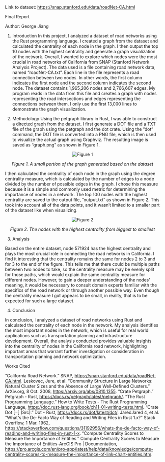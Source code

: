 Link to dataset: https://snap.stanford.edu/data/roadNet-CA.html

Final Report
            
Author: George Jiang

1. Introduction
In this project, I analyzed a dataset of road networks using the Rust programming language. I created a graph from the dataset and calculated the centrality of each node in the graph. I then output the top 10 nodes with the highest centrality and generate a graph visualization of the network. Overall, I wanted to explore which nodes were the most crucial in road networks of California from SNAP (Stanford Network Analysis Project). The data used is a file containing road network data, named “roadNet-CA.txt”. Each line in the file represents a road connection between two nodes. In other words, the first column indicates the first node and the second column indicates the second node. The dataset contains 1,965,206 nodes and 2,766,607 edges. My program reads in the data from this file and creates a graph with nodes representing the road intersections and edges representing the connections between them. I only use the first 13,000 lines to demonstrate the graph visualization.

2. Methodology
Using the petgraph library in Rust, I was able to construct a directed graph from the dataset. I first generate a DOT file and a TXT file of the graph using the petgraph and the dot crate. Using the “dot” command, the DOT file is converted into a PNG file, which is then used to visualize the actual graph using Graphviz. The resulting image is saved as “graph.png” as shown in Figure 1.

<div align="center">

![Figure 1](https://user-images.githubusercontent.com/132787116/236688410-6d4d7f6e-8ae5-4644-a9d0-19bf81ee8719.png)

*Figure 1. A small portion of the graph generated based on the dataset*

</div>

I then calculated the centrality of each node in the graph using the degree centrality measure, which is calculated by the number of edges to a node divided by the number of possible edges in the graph. I chose this measure because it is a simple and commonly used metric for determining the importance of nodes in a network. The top 100 nodes with the highest centrality are saved to the output file, “output.txt” as shown in Figure 2. This took into account all of the data points, and it wasn’t limited to a smaller part of the dataset like when visualizing.

<div align="center">

![Figure 2](https://user-images.githubusercontent.com/132787116/236688416-1294cedf-26ef-4541-8b39-db07dea9aaba.png)

*Figure 2. The nodes with the highest centrality from biggest to smallest*

</div>

3. Analysis

Based on the entire dataset, node 571924 has the highest centrality and plays the most crucial role in connecting the road networks in California. I find it interesting that the centrality remains the same for nodes 2 to 3 and for 3 to the end of the figure. This tells me that there could be multiple paths between two nodes to take, so the centrality measure may be evenly split for those paths, which would explain the same centrality measure for different nodes. However, to gain a deeper understanding of the nodes' meaning, it would be necessary to consult domain experts familiar with the specifics of the road network or through another possible way. Even though the centrality measure I got appears to be small, in reality, that is to be expected for such a large dataset.

4. Conclusion

In conclusion, I analyzed a dataset of road networks using Rust and calculated the centrality of each node in the network. My analysis identifies the most important nodes in the network, which is useful for real world applications such as transportation planning and infrastructure development. Overall, the analysis conducted provides valuable insights into the centrality of nodes in the California road network, highlighting important areas that warrant further investigation or consideration in transportation planning and network optimization.



















Works Cited

“California Road Network.” SNAP, https://snap.stanford.edu/data/roadNet-CA.html.
Leskovec, Jure, et al. “Community Structure in Large Networks: Natural Cluster Sizes and the Absence of Large Well-Defined Clusters.” ArXiv.org, 8 Oct. 2008, https://arxiv.org/abs/0810.1355. 
“Crate Petgraph.” Petgraph - Rust, https://docs.rs/petgraph/latest/petgraph/. 
“The Rust Programming Language.” How to Write Tests - The Rust Programming Language, https://doc.rust-lang.org/book/ch11-01-writing-tests.html. 
“Crate Dot [−] [Src].” Dot - Rust, https://docs.rs/dot/latest/dot/. 
JaredJared 4, et al. “What's the De-Facto Way of Reading and Writing Files in Rust 1.x?” Stack Overflow, 1 Mar. 1962, https://stackoverflow.com/questions/31192956/whats-the-de-facto-way-of-reading-and-writing-files-in-rust-1-x. 
“Compute Centrality Scores to Measure the Importance of Entities.” Compute Centrality Scores to Measure the Importance of Entities-ArcGIS Pro | Documentation, https://pro.arcgis.com/en/pro-app/latest/help/data/knowledge/compute-centrality-scores-to-measure-the-importance-of-link-chart-entities.htm. 

